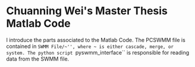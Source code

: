 # Chuanning Wei's Master Thesis Matlab Code
I introduce the parts associated to the Matlab Code. The PCSWMM file is contained in ``SWMM File/~'', where ~ is either cascade, merge, or system. The python script ``pyswmm_interface`` is responsible for reading data from the SWMM file.
